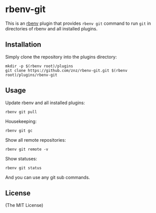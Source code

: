 # rbenv-git

This is an [rbenv](https://github.com/sstephenson/rbenv) plugin that
provides `rbenv git` command to run `git` in directories of rbenv
and all installed plugins.

## Installation

Simply clone the repository into the plugins directory:

    mkdir -p $(rbenv root)/plugins
    git clone https://github.com/znz/rbenv-git.git $(rbenv root)/plugins/rbenv-git

## Usage

Update rbenv and all installed plugins:

    rbenv git pull

Housekeeping:

    rbenv git gc

Show all remote repositories:

    rbenv git remote -v

Show statuses:

    rbenv git status

And you can use any git sub commands.

## License

(The MIT License)
